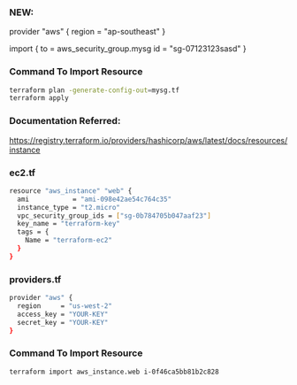 ### NEW:
provider "aws" {
region  = "ap-southeast"
}

import {
to = aws_security_group.mysg
id = "sg-07123123sasd"
}


### Command To Import Resource

```sh
terraform plan -generate-config-out=mysg.tf
terraform apply
```














### Documentation Referred:

https://registry.terraform.io/providers/hashicorp/aws/latest/docs/resources/instance

### ec2.tf
```sh
resource "aws_instance" "web" {
  ami           = "ami-098e42ae54c764c35"
  instance_type = "t2.micro"
  vpc_security_group_ids = ["sg-0b784705b047aaf23"]
  key_name = "terraform-key"
  tags = {
    Name = "terraform-ec2"
  }
}
```
### providers.tf
```sh
provider "aws" {
  region     = "us-west-2"
  access_key = "YOUR-KEY"
  secret_key = "YOUR-KEY"
}

```

### Command To Import Resource

```sh
terraform import aws_instance.web i-0f46ca5bb81b2c828
```

